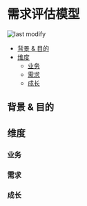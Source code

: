 需求评估模型
===
<!--START_SECTION:badge-->

![last modify](https://img.shields.io/static/v1?label=last%20modify&message=2022-07-27%2014:30:06&color=yellowgreen&style=flat-square)

<!--END_SECTION:badge-->

- [背景 & 目的](#背景--目的)
- [维度](#维度)
    - [业务](#业务)
    - [需求](#需求)
    - [成长](#成长)

## 背景 & 目的

## 维度

### 业务

### 需求

### 成长

